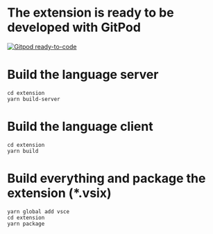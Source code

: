 # The extension is ready to be developed with GitPod

[![Gitpod ready-to-code](https://img.shields.io/badge/Gitpod-ready--to--code-blue?logo=gitpod)](https://gitpod.io/#https://gitlab.com/systemticks/c4-grammar)


# Build the language server

```
cd extension
yarn build-server
```

# Build the language client

```
cd extension
yarn build
```

# Build everything and package the extension (*.vsix)

```
yarn global add vsce
cd extension
yarn package
```
